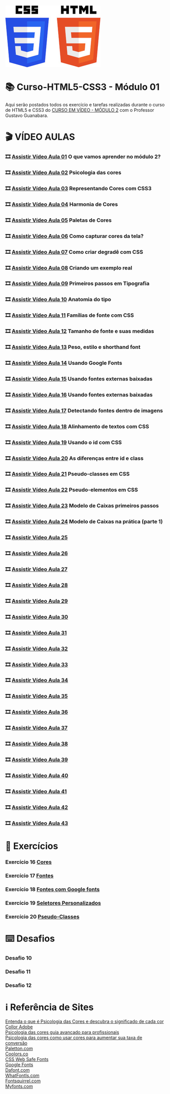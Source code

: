 ![image](https://github.com/ArgemiroC/Curso-Html5-Css3/blob/main/html-css/Modulo%201/imagens-extras/CSS3_and_HTML5-300.jpg)

# :books: Curso-HTML5-CSS3 - Módulo 01

Aqui serão postados todos os exercício e tarefas realizadas durante o curso de HTML5 e CSS3 do [CURSO EM VÍDEO - MÓDULO 2](https://www.youtube.com/playlist?list=PLHz_AreHm4dlUpEXkY1AyVLQGcpSgVF8s) com o Professor Gustavo Guanabara.

# :clapper: VÍDEO AULAS
### :film_strip: [Assistir Vídeo Aula 01](https://www.youtube.com/watch?v=vPNIAJ9B4hg&list=PLHz_AreHm4dlUpEXkY1AyVLQGcpSgVF8s&index=1) O que vamos aprender no módulo 2?<br>
### :film_strip: [Assistir Vídeo Aula 02](https://www.youtube.com/watch?v=A8UNBs7nxw4&list=PLHz_AreHm4dlUpEXkY1AyVLQGcpSgVF8s&index=2) Psicologia das cores<br>
### :film_strip: [Assistir Vídeo Aula 03](https://www.youtube.com/watch?v=uKjKnztS3cY&list=PLHz_AreHm4dlUpEXkY1AyVLQGcpSgVF8s&index=3) Representando Cores com CSS3<br>
### :film_strip: [Assistir Vídeo Aula 04](https://www.youtube.com/watch?v=E2gaDa4ZaTc&list=PLHz_AreHm4dlUpEXkY1AyVLQGcpSgVF8s&index=4) Harmonia de Cores<br> 
### :film_strip: [Assistir Vídeo Aula 05](https://www.youtube.com/watch?v=KC8dm9OvIOU&list=PLHz_AreHm4dlUpEXkY1AyVLQGcpSgVF8s&index=5) Paletas de Cores<br>
### :film_strip: [Assistir Vídeo Aula 06](https://www.youtube.com/watch?v=Swh0Yt2s5Zs&list=PLHz_AreHm4dlUpEXkY1AyVLQGcpSgVF8s&index=6) Como capturar cores da tela?<br>
### :film_strip: [Assistir Vídeo Aula 07](https://www.youtube.com/watch?v=_P-guJX-TtU&list=PLHz_AreHm4dlUpEXkY1AyVLQGcpSgVF8s&index=7) Como criar degradê com CSS<br>
### :film_strip: [Assistir Vídeo Aula 08](https://www.youtube.com/watch?v=reFQrqxOzsg&list=PLHz_AreHm4dlUpEXkY1AyVLQGcpSgVF8s&index=8) Criando um exemplo real<br>
### :film_strip: [Assistir Vídeo Aula 09](https://www.youtube.com/watch?v=m54omTveWa8&list=PLHz_AreHm4dlUpEXkY1AyVLQGcpSgVF8s&index=9) Primeiros passos em Tipografia<br>
### :film_strip: [Assistir Vídeo Aula 10](https://www.youtube.com/watch?v=YZfzstEquas&list=PLHz_AreHm4dlUpEXkY1AyVLQGcpSgVF8s&index=10) Anatomia do tipo<br>
### :film_strip: [Assistir Vídeo Aula 11](https://www.youtube.com/watch?v=dMp1UFD8_lE&list=PLHz_AreHm4dlUpEXkY1AyVLQGcpSgVF8s&index=11) Famílias de fonte com CSS<br>
### :film_strip: [Assistir Vídeo Aula 12](https://www.youtube.com/watch?v=NGfPXJGiNH8&list=PLHz_AreHm4dlUpEXkY1AyVLQGcpSgVF8s&index=12) Tamanho de fonte e suas medidas<br>
### :film_strip: [Assistir Vídeo Aula 13](https://www.youtube.com/watch?v=oHj5ez1bSkc&list=PLHz_AreHm4dlUpEXkY1AyVLQGcpSgVF8s&index=13) Peso, estilo e shorthand font<br>
### :film_strip: [Assistir Vídeo Aula 14](https://www.youtube.com/watch?v=FLuQonci9wU&list=PLHz_AreHm4dlUpEXkY1AyVLQGcpSgVF8s&index=14) Usando Google Fonts<br>
### :film_strip: [Assistir Vídeo Aula 15](https://www.youtube.com/watch?v=3YIXnxA1kqg&list=PLHz_AreHm4dlUpEXkY1AyVLQGcpSgVF8s&index=15) Usando fontes externas baixadas<br>
### :film_strip: [Assistir Vídeo Aula 16](https://www.youtube.com/watch?v=XTtfM0L7Co0&list=PLHz_AreHm4dlUpEXkY1AyVLQGcpSgVF8s&index=16) Usando fontes externas baixadas<br>
### :film_strip: [Assistir Vídeo Aula 17](https://www.youtube.com/watch?v=i_c5Fzk807M&list=PLHz_AreHm4dlUpEXkY1AyVLQGcpSgVF8s&index=17) Detectando fontes dentro de imagens<br>
### :film_strip: [Assistir Vídeo Aula 18](https://www.youtube.com/watch?v=tJTtp4qyqdE&list=PLHz_AreHm4dlUpEXkY1AyVLQGcpSgVF8s&index=18) Alinhamento de textos com CSS<br>
### :film_strip: [Assistir Vídeo Aula 19](https://www.youtube.com/watch?v=TZuVpJmSNSE&list=PLHz_AreHm4dlUpEXkY1AyVLQGcpSgVF8s&index=19) Usando o id com CSS<br>
### :film_strip: [Assistir Vídeo Aula 20](https://www.youtube.com/watch?v=zXfTjPrMC_0&list=PLHz_AreHm4dlUpEXkY1AyVLQGcpSgVF8s&index=20) As diferenças entre id e class<br>
### :film_strip: [Assistir Vídeo Aula 21](https://www.youtube.com/watch?v=WPtRX4n0UJs&list=PLHz_AreHm4dlUpEXkY1AyVLQGcpSgVF8s&index=21) Pseudo-classes em CSS<br>
### :film_strip: [Assistir Vídeo Aula 22](https://www.youtube.com/watch?v=vMlrcOVr7po&list=PLHz_AreHm4dlUpEXkY1AyVLQGcpSgVF8s&index=22) Pseudo-elementos em CSS<br>
### :film_strip: [Assistir Vídeo Aula 23](https://www.youtube.com/watch?v=3ZFYXkzXhqE&list=PLHz_AreHm4dlUpEXkY1AyVLQGcpSgVF8s&index=23) Modelo de Caixas primeiros passos<br>
### :film_strip: [Assistir Vídeo Aula 24](https://www.youtube.com/watch?v=rXF1okX0v9E&list=PLHz_AreHm4dlUpEXkY1AyVLQGcpSgVF8s&index=24) Modelo de Caixas na prática (parte 1)<br>
### :film_strip: [Assistir Vídeo Aula 25]() <br>
### :film_strip: [Assistir Vídeo Aula 26]() <br>
### :film_strip: [Assistir Vídeo Aula 27]() <br>
### :film_strip: [Assistir Vídeo Aula 28]() <br>
### :film_strip: [Assistir Vídeo Aula 29]() <br>
### :film_strip: [Assistir Vídeo Aula 30]() <br>
### :film_strip: [Assistir Vídeo Aula 31]() <br>
### :film_strip: [Assistir Vídeo Aula 32]() <br>
### :film_strip: [Assistir Vídeo Aula 33]() <br>
### :film_strip: [Assistir Vídeo Aula 34]() <br>
### :film_strip: [Assistir Vídeo Aula 35]() <br>
### :film_strip: [Assistir Vídeo Aula 36]() <br>
### :film_strip: [Assistir Vídeo Aula 37]() <br>
### :film_strip: [Assistir Vídeo Aula 38]() <br>
### :film_strip: [Assistir Vídeo Aula 39]() <br>
### :film_strip: [Assistir Vídeo Aula 40]() <br>
### :film_strip: [Assistir Vídeo Aula 41]() <br>
### :film_strip: [Assistir Vídeo Aula 42]() <br>
### :film_strip: [Assistir Vídeo Aula 43]() <br>

# :scroll: Exercícios

### Exercício 16 [Cores](https://github.com/ArgemiroC/Curso-Html5-Css3/tree/main/html-css/Modulo%202/exercicios/ex016)<br>
### Exercício 17 [Fontes](https://github.com/ArgemiroC/Curso-Html5-Css3/tree/main/html-css/Modulo%202/exercicios/ex017)<br>
### Exercício 18 [Fontes com Google fonts](https://github.com/ArgemiroC/Curso-Html5-Css3/tree/main/html-css/Modulo%202/exercicios/ex018)<br>
### Exercício 19 [Seletores Personalizados](https://github.com/ArgemiroC/Curso-Html5-Css3/tree/main/html-css/Modulo%202/exercicios/ex019)<br>
### Exercício 20 [Pseudo-Classes](https://github.com/ArgemiroC/Curso-Html5-Css3/tree/main/html-css/Modulo%202/exercicios/ex020)<br>


# :keyboard: Desafios
### Desafio 10 []()<br>
### Desafio 11 []()<br>
### Desafio 12 []()<br>

# :information_source: Referência de Sites
[Entenda o que é Psicologia das Cores e descubra o significado de cada cor](https://rockcontent.com/br/blog/psicologia-das-cores/)<br>
[Collor Adobe](https://color.adobe.com/pt/create/color-wheel)<br>
[Psicologia das cores guia avancado para profissionais](http://www.matildefilmes.com.br/psicologia-das-cores-guia-avancado-para-profissionais/)<br>
[Psicologia das cores como usar cores para aumentar sua taxa de conversão](https://neilpatel.com/br/blog/psicologia-das-cores-como-usar-cores-para-aumentar-sua-taxa-de-conversao/)<br>
[Paletton.com](https://paletton.com/#uid=1000u0kllllaFw0g0qFqFg0w0aF)<br>
[Coolors.co](https://coolors.co/)<br>
[CSS Web Safe Fonts](https://www.w3schools.com/css/css_font_pairings.asp)<br>
[Google Fonts](https://fonts.google.com/?query=wo)<br>
[Dafont.com](https://www.dafont.com/pt/)<br>
[WhatFontIs.com](https://www.whatfontis.com/)<br>
[Fontsquirrel.com](https://www.fontsquirrel.com/)<br>
[Myfonts.com](https://www.myfonts.com/)<br>

